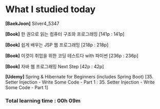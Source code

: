 <h1>What I studied today</h1>

<strong>[BaekJoon]</strong> Silver4_5347

<strong>[Book]</strong> 한 권으로 읽는 컴퓨터 구조와 프로그래밍 [141p : 141p]

<strong>[Book]</strong> 쉽게 배우는 JSP 웹 프로그래밍 [218p : 218p]

<strong>[Book]</strong> 이것이 취업을 위한 코딩 테스트다 with 파이썬 [236p : 236p]

<strong>[Book]</strong> 자바 웹 프로그래밍 Next Step [42p : 42p]

<strong>[Udemy]</strong> Spring & Hibernate for Beginners (includes Spring Boot) [35. Setter Injection - Write Some Code - Part 1 : 35. Setter Injection - Write Some Code - Part 1]

<h3>Total learning time : 00h 09m</h3>